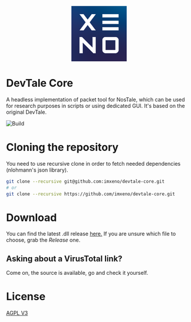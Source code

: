 <div align="center">
  <img src="/.github/xeno-bogo-nosafezone-4x.png?raw=true" alt="DevTale Core logo" title="DevTale Core" height="150" />
</div>

# DevTale Core

A headless implementation of packet tool for NosTale, which can be used for research purposes in scripts or using dedicated GUI. It's based on the original DevTale.

![Build](https://github.com/imxeno/devtale-core/workflows/Build/badge.svg)

# Cloning the repository

You need to use recursive clone in order to fetch needed dependencies (nlohmann's json library).

```bash
git clone --recursive git@github.com:imxeno/devtale-core.git
# or
git clone --recursive https://github.com/imxeno/devtale-core.git
```

# Download

You can find the latest .dll release [here.](https://github.com/imxeno/devtale-core/releases/latest) If you are unsure which file to choose, grab the _Release_ one.

## Asking about a VirusTotal link?

Come on, the source is available, go and check it yourself.

# License

[AGPL V3](/LICENSE)
